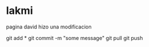 # lakmi
pagina 
david hizo una modificacion

git add * 
git commit -m "some message"
git pull
git push
